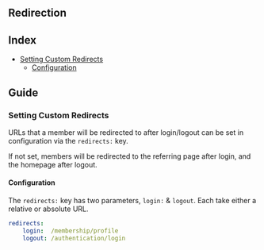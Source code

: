 Redirection
-----------

## Index

  * [Setting Custom Redirects](#setting-custom-redirects)
    * [Configuration](#configuration)

## Guide

### Setting Custom Redirects

URLs that a member will be redirected to after login/logout can be set in
configuration via the `redirects:` key.

If not set, members will be redirected to the referring page after login,
and the homepage after logout.

#### Configuration

The `redirects:` key has two parameters, `login:` & `logout`. Each take either
a relative or absolute URL. 

```yaml
redirects:
    login:  /membership/profile
    logout: /authentication/login
```
